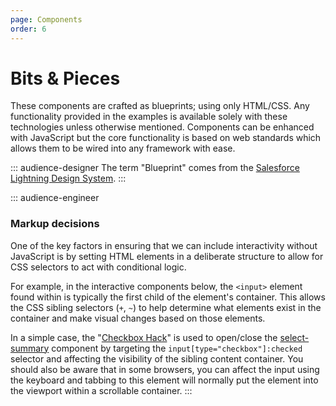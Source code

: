 ```yaml
---
page: Components
order: 6
---
```


# Bits & **Pieces**

 These components are crafted as blueprints; using only HTML/CSS. Any functionality provided in the examples is available solely with these technologies unless otherwise mentioned. Components can be enhanced with JavaScript but the core functionality is based on web standards which allows them to be wired into any framework with ease.

::: audience-designer
The term "Blueprint" comes from the [Salesforce Lightning Design System](https://www.lightningdesignsystem.com/components/overview/ "Salesforce Lightning Design System").
:::

::: audience-engineer
### Markup decisions
One of the key factors in ensuring that we can include interactivity without JavaScript is by setting HTML elements in a deliberate structure to allow for CSS selectors to act with conditional logic.

For example, in the interactive components below, the `<input>` element found within is typically the first child of the element's container. This allows the CSS sibling selectors (`+`, `~`) to help determine what elements exist in the container and make visual changes based on those elements.

In a simple case, the "[Checkbox Hack](https://css-tricks.com/the-checkbox-hack/)" is used to open/close the [select-summary](#select-summary "DAMATO Design, Components Select-Summary") component by targeting the `input[type="checkbox"]:checked` selector and affecting the visibility of the sibling content container. You should also be aware that in some browsers, you can affect the input using the keyboard and tabbing to this element will normally put the element into the viewport within a scrollable container. 
:::
